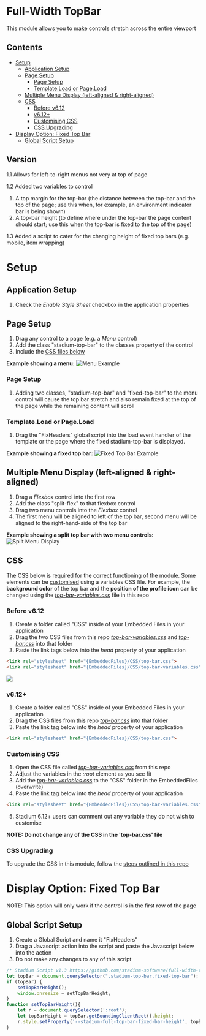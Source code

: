 # Full-Width TopBar <!-- omit in toc -->

This module allows you to make controls stretch across the entire viewport

## Contents <!-- omit in toc -->
- [Setup](#setup)
  - [Application Setup](#application-setup)
  - [Page Setup](#page-setup)
    - [Page Setup](#page-setup-1)
    - [Template.Load or Page.Load](#templateload-or-pageload)
  - [Multiple Menu Display (left-aligned \& right-aligned)](#multiple-menu-display-left-aligned--right-aligned)
  - [CSS](#css)
    - [Before v6.12](#before-v612)
    - [v6.12+](#v612)
    - [Customising CSS](#customising-css)
    - [CSS Upgrading](#css-upgrading)
- [Display Option: Fixed Top Bar](#display-option-fixed-top-bar)
  - [Global Script Setup](#global-script-setup)

## Version 
1.1 Allows for left-to-right menus not very at top of page

1.2 Added two variables to control
1. A top margin for the top-bar (the distance between the top-bar and the top of the page; use this when, for example, an environment indicator bar is being shown)
2. A top-bar height (to define where under the top-bar the page content should start; use this when the top-bar is fixed to the top of the page)

1.3 Added a script to cater for the changing height of fixed top bars (e.g. mobile, item wrapping)

# Setup

## Application Setup
1. Check the *Enable Style Sheet* checkbox in the application properties

## Page Setup
1. Drag any control to a page (e.g. a *Menu* control)
2. Add the class "stadium-top-bar" to the classes property of the control
3. Include the [CSS files below](#applying-the-css)

**Example showing a menu:**
![Menu Example](images/menu-view.png)

### Page Setup
1. Adding two classes, "stadium-top-bar" and "fixed-top-bar" to the menu control will cause the top bar stretch and also remain fixed at the top of the page while the remaining content will scroll

### Template.Load or Page.Load
1. Drag the "FixHeaders" global script into the load event handler of the template or the page where the fixed stadium-top-bar is displayed.

**Example showing a fixed top bar:**
![Fixed Top Bar Example](images/fixed-top-bar.gif)

## Multiple Menu Display (left-aligned & right-aligned)
1. Drag a *Flexbox* control into the first row
2. Add the class "split-flex" to that flexbox control
3. Drag two menu controls into the *Flexbox* control
4. The first menu will be aligned to left of the top bar, second menu will be aligned to the right-hand-side of the top bar

**Example showing a split top bar with two menu controls:**
![Split Menu Display](images/right-hand-menu.png)

## CSS
The CSS below is required for the correct functioning of the module. Some elements can be [customised](#customising-css) using a variables CSS file. For example, the **background color** of the top bar and the **position of the profile icon** can be changed using the [*top-bar-variables.css*](top-bar-variables.css) file in this repo

### Before v6.12
1. Create a folder called "CSS" inside of your Embedded Files in your application
2. Drag the two CSS files from this repo [*top-bar-variables.css*](top-bar-variables.css) and [*top-bar.css*](top-bar.css) into that folder
3. Paste the link tags below into the *head* property of your application
```html
<link rel="stylesheet" href="{EmbeddedFiles}/CSS/top-bar.css">
<link rel="stylesheet" href="{EmbeddedFiles}/CSS/top-bar-variables.css">
``` 

![](images/ApplicationHeadProp.png)

### v6.12+
1. Create a folder called "CSS" inside of your Embedded Files in your application
2. Drag the CSS files from this repo [*top-bar.css*](top-bar.css) into that folder
3. Paste the link tag below into the *head* property of your application
```html
<link rel="stylesheet" href="{EmbeddedFiles}/CSS/top-bar.css">
``` 

### Customising CSS
1. Open the CSS file called [*top-bar-variables.css*](top-bar-variables.css) from this repo
2. Adjust the variables in the *:root* element as you see fit
3. Add the [*top-bar-variables.css*](top-bar-variables.css) to the "CSS" folder in the EmbeddedFiles (overwrite)
4. Paste the link tag below into the *head* property of your application
```html
<link rel="stylesheet" href="{EmbeddedFiles}/CSS/top-bar-variables.css">
``` 
5. Stadium 6.12+ users can comment out any variable they do not wish to customise

**NOTE: Do not change any of the CSS in the 'top-bar.css' file**

### CSS Upgrading
To upgrade the CSS in this module, follow the [steps outlined in this repo](https://github.com/stadium-software/samples-upgrading)

# Display Option: Fixed Top Bar
NOTE: This option will only work if the control is in the first row of the page

## Global Script Setup
1. Create a Global Script and name it "FixHeaders"
2. Drag a Javascript action into the script and paste the Javascript below into the action
3. Do not make any changes to any of this script
```javascript
/* Stadium Script v1.3 https://github.com/stadium-software/full-width-top-bar */
let topBar = document.querySelector(".stadium-top-bar.fixed-top-bar");
if (topBar) {
    setTopBarHeight();
    window.onresize = setTopBarHeight;
}
function setTopBarHeight(){
    let r = document.querySelector(':root');
    let topBarHeight = topBar.getBoundingClientRect().height;
    r.style.setProperty('--stadium-full-top-bar-fixed-bar-height', topBarHeight + 'px');
}
```
